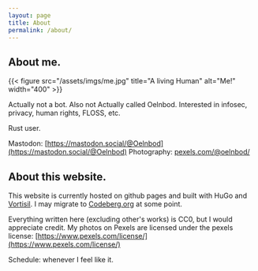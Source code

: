 ```yaml
---
layout: page
title: About
permalink: /about/
---
```

## About me.
{{< figure src="/assets/imgs/me.jpg" title="A living Human" alt="Me!" width="400" >}}

Actually not a bot.
Also not Actually called Oelnbod.
Interested in infosec, privacy, human rights, FLOSS, etc. 

Rust user.

Mastodon: [https://mastodon.social/@Oelnbod](https://mastodon.social/@Oelnbod)
Photography: [pexels.com/@oelnbod/](pexels.com/@oelnbod/)


## About this website. 
  
This website is currently hosted on github pages and built with HuGo and [Vortisil](https://github.com/khitezza/vortisil). I may migrate to [Codeberg.org](https://codeberg.org) at some point. 
  
Everything written here (excluding other's works) is CC0, but I would appreciate credit. My photos on Pexels are licensed under the pexels license: [https://www.pexels.com/license/](https://www.pexels.com/license/)

Schedule: whenever I feel like it.
